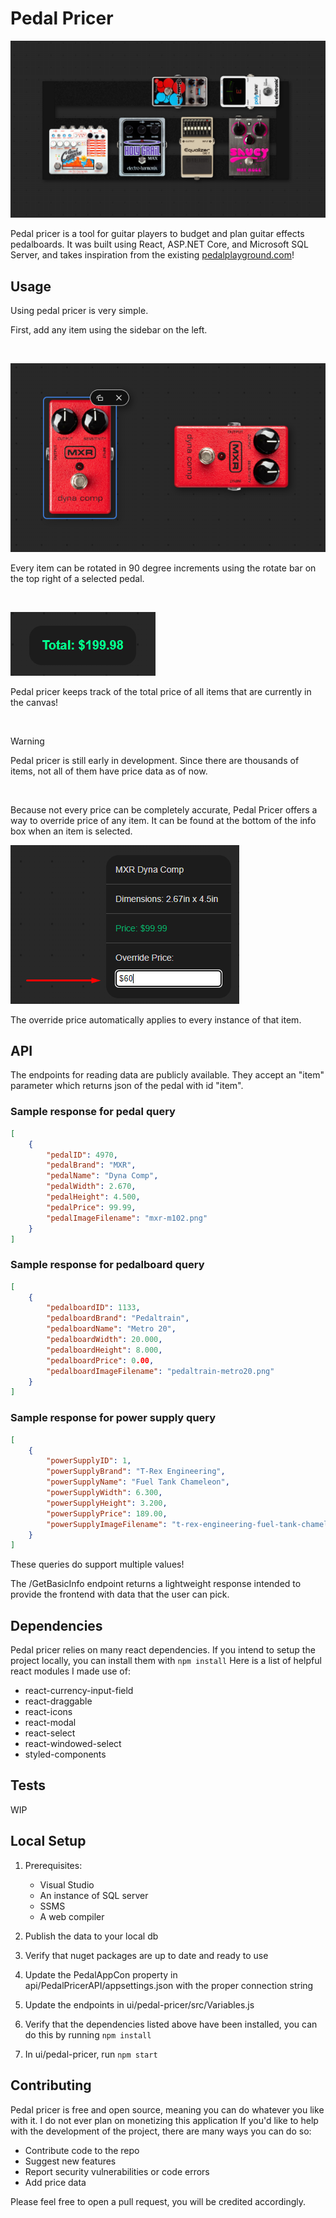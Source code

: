 # Pedal Pricer
![Preview Image](images/pedals.png)

Pedal pricer is a tool for guitar players to budget and plan guitar effects pedalboards. It was built using React, ASP.NET Core, and Microsoft SQL Server, and takes inspiration from the existing [pedalplayground.com](pedalplayground.com)!

## Usage

Using pedal pricer is very simple.

First, add any item using the sidebar on the left.

<br>

![A selected pedal](images/dynacomps.png)

Every item can be rotated in 90 degree increments using the rotate bar on the top right of a selected pedal.

<br>

![Total price](images/total.png)

Pedal pricer keeps track of the total price of all items that are currently in the canvas!

<br>

> [!WARNING]
> Pedal pricer is still early in development.
> Since there are thousands of items, not all of them have price data as of now.

<br>

Because not every price can be completely accurate, Pedal Pricer offers a way to override price of any item. It can be found at the bottom of the info box when an item is selected.

![The override setting](images/override.png)

The override price automatically applies to every instance of that item.

## API
The endpoints for reading data are publicly available. They accept an "item" parameter which returns json of the pedal with id "item".
### Sample response for pedal query
```json
[
    {
        "pedalID": 4970,
        "pedalBrand": "MXR",
        "pedalName": "Dyna Comp",
        "pedalWidth": 2.670,
        "pedalHeight": 4.500,
        "pedalPrice": 99.99,
        "pedalImageFilename": "mxr-m102.png"
    }
]
```

### Sample response for pedalboard query
```json
[
    {
        "pedalboardID": 1133,
        "pedalboardBrand": "Pedaltrain",
        "pedalboardName": "Metro 20",
        "pedalboardWidth": 20.000,
        "pedalboardHeight": 8.000,
        "pedalboardPrice": 0.00,
        "pedalboardImageFilename": "pedaltrain-metro20.png"
    }
]
```

### Sample response for power supply query
```json
[
    {
        "powerSupplyID": 1,
        "powerSupplyBrand": "T-Rex Engineering",
        "powerSupplyName": "Fuel Tank Chameleon",
        "powerSupplyWidth": 6.300,
        "powerSupplyHeight": 3.200,
        "powerSupplyPrice": 189.00,
        "powerSupplyImageFilename": "t-rex-engineering-fuel-tank-chameleon.png"
    }
]
```

These queries do support multiple values!

The /GetBasicInfo endpoint returns a lightweight response intended to provide the frontend with data that the user can pick.

## Dependencies
Pedal pricer relies on many react dependencies. If you intend to setup the project locally, you can install them with `npm install`
Here is a list of helpful react modules I made use of:
<ul>
  <li>react-currency-input-field</li>
  <li>react-draggable</li>
  <li>react-icons</li>
  <li>react-modal</li>
  <li>react-select</li>
  <li>react-windowed-select</li>
  <li>styled-components</li>
</ul>

## Tests

WIP

## Local Setup
1. Prerequisites:
   <ul>
     <li>Visual Studio</li>
     <li>An instance of SQL server</li>
     <li>SSMS</li>
     <li>A web compiler</li>
   </ul>

2. Publish the data to your local db
3. Verify that nuget packages are up to date and ready to use
4. Update the PedalAppCon property in api/PedalPricerAPI/appsettings.json with the proper connection string
5. Update the endpoints in ui/pedal-pricer/src/Variables.js
6. Verify that the dependencies listed above have been installed, you can do this by running `npm install`
7. In ui/pedal-pricer, run `npm start`

## Contributing
Pedal pricer is free and open source, meaning you can do whatever you like with it. I do not ever plan on monetizing this application
If you'd like to help with the development of the project, there are many ways you can do so:
<ul>
  <li>Contribute code to the repo</li>
  <li>Suggest new features</li>
  <li>Report security vulnerabilities or code errors</li>
  <li>Add price data</li>
</ul>

Please feel free to open a pull request, you will be credited accordingly.
